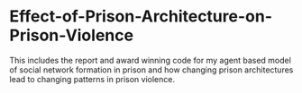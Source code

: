 # Effect-of-Prison-Architecture-on-Prison-Violence
This includes the report and award winning code for my agent based model of social network formation in prison and how changing prison architectures lead to changing patterns in prison violence.

